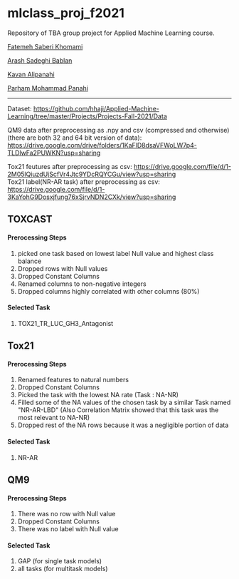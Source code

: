 # mlclass_proj_f2021

Repository of TBA group project for Applied Machine Learning course. </br>

[Fatemeh Saberi Khomami](https://github.com/mysaberi)

[Arash Sadeghi Bablan](https://github.com/ArashSadeghiBablan)

[Kavan Alipanahi](https://github.com/kavanalp)

[Parham Mohammad Panahi](https://github.com/panahiparham)

---

Dataset: https://github.com/hhaji/Applied-Machine-Learning/tree/master/Projects/Projects-Fall-2021/Data

QM9 data after preprocessing as .npy and csv (compressed and otherwise) (there are both 32 and 64 bit version of data): https://drive.google.com/drive/folders/1KaFlD8dsaVFWoLW7p4-TLDlwFa2PUWKN?usp=sharing

Tox21 feutures after preprocessing as csv: https://drive.google.com/file/d/1-2M05lQiuzdUjScfVr4Jtc9YDcRQYCGu/view?usp=sharing </br>
Tox21 label(NR-AR task) after preprocessing as csv: https://drive.google.com/file/d/1-3KaYohG9Dosxjfung76xSjrvNDN2CXk/view?usp=sharing



## TOXCAST
#### Prerocessing Steps
1. picked one task based on lowest label Null value and highest class balance
2. Dropped rows with Null values
3. Dropped Constant Columns
4. Renamed columns to non-negative integers
5. Dropped columns highly correlated with other columns (80%)

#### Selected Task
1. TOX21_TR_LUC_GH3_Antagonist


## Tox21
#### Prerocessing Steps
  1. Renamed features to natural numbers
  2. Dropped Constant Columns
  3. Picked the task with the lowest NA rate (Task : NA-NR)
  4. Filled some of the NA values of the chosen task by a similar Task named "NR-AR-LBD" (Also Correlation Matrix showed that this task was the most relevant to NA-NR)
  5. Dropped rest of the NA rows because it was a negligible portion of data 
 
#### Selected Task
1. NR-AR


## QM9
#### Prerocessing Steps
  1. There was no row with Null value
  2. Dropped Constant Columns
  3. There was no label with Null value
 
#### Selected Task
1. GAP (for single task models)
2. all tasks (for multitask models)
